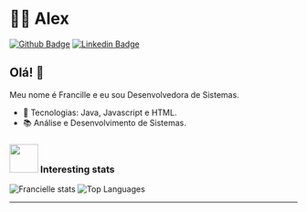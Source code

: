 # :man_technologist: Alex

[![Github Badge](https://img.shields.io/badge/-Github-000?style=flat-square&logo=Github&logoColor=white&link=https://github.com/franciellemachado?tab=repositories)](https://github.com/franciellemachado?tab=repositories)
[![Linkedin Badge](https://img.shields.io/badge/-LinkedIn-blue?style=flat-square&logo=Linkedin&logoColor=white&link=https://br.linkedin.com/in/francielle-machado)](https://br.linkedin.com/in/francielle-machado)

## Olá! 👋

Meu nome é Francille e eu sou Desenvolvedora de Sistemas.

- :blue_heart: Tecnologias: Java, Javascript e HTML.
- :books: Análise e Desenvolvimento de Sistemas.

### <img src="https://media.giphy.com/media/VgCDAzcKvsR6OM0uWg/giphy.gif" width="50"> Interesting stats

![Francielle stats](https://github-readme-stats.vercel.app/api?username=franciellemachado&show_icons=true)
![Top Languages](https://github-readme-stats.vercel.app/api/top-langs/?username=franciellemachado&layout=compact)

---
